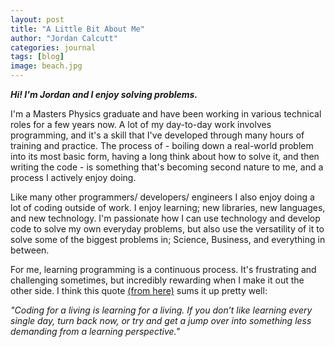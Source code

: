```yaml
---
layout: post
title: "A Little Bit About Me"
author: "Jordan Calcutt"
categories: journal
tags: [blog]
image: beach.jpg
---
```



<b><i>Hi! I'm Jordan and I enjoy solving problems.</i></b>

I'm a Masters Physics graduate and have been working in various technical
roles for a few years now.
A lot of my day-to-day work involves programming, and it's a skill that
I've developed through many hours of training and practice.
The process of - boiling down a real-world problem into its most basic
form, having a long think about how to solve it, and then writing the
code - is something that's becoming second nature to me, and a process I
actively enjoy doing.

Like many other programmers/ developers/ engineers I also enjoy doing a
lot of coding outside of work.
I enjoy learning; new libraries, new languages, and new technology.
I'm passionate how I can use technology and develop code to solve my own
everyday problems, but also use the versatility of it to solve some of
the biggest problems in; Science, Business, and everything in between.

For me, learning programming is a continuous process.
It's frustrating and challenging sometimes, but incredibly rewarding
when I make it out the other side.
I think this quote [(from here)](https://hackernoon.com/an-open-letter-to-less-experienced-developers-c33c16ea5e88)
sums it up pretty well:

<i>"Coding for a living is learning for a living.
If you don’t like learning every single day, turn back now, or try and
get a jump over into something less demanding from a learning
perspective."</i>
















